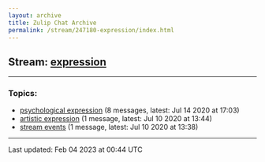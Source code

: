```yaml
---
layout: archive
title: Zulip Chat Archive
permalink: /stream/247180-expression/index.html
---
```


## Stream: [expression](https://mattecapu.github.io/ct-zulip-archive/stream/247180-expression/index.html)
---

### Topics:

* [psychological expression](topic/topic_psychological.20expression.html) (8 messages, latest: Jul 14 2020 at 17:03)
* [artistic expression](topic/topic_artistic.20expression.html) (1 message, latest: Jul 10 2020 at 13:44)
* [stream events](topic/topic_stream.20events.html) (1 message, latest: Jul 10 2020 at 13:38)

<hr><p>Last updated: Feb 04 2023 at 00:44 UTC</p>